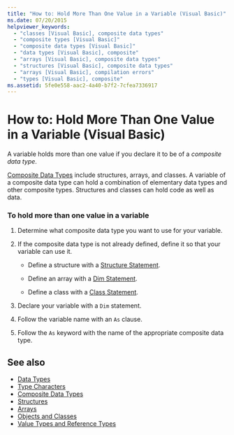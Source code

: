 ```yaml
---
title: "How to: Hold More Than One Value in a Variable (Visual Basic)"
ms.date: 07/20/2015
helpviewer_keywords: 
  - "classes [Visual Basic], composite data types"
  - "composite types [Visual Basic]"
  - "composite data types [Visual Basic]"
  - "data types [Visual Basic], composite"
  - "arrays [Visual Basic], composite data types"
  - "structures [Visual Basic], composite data types"
  - "arrays [Visual Basic], compilation errors"
  - "types [Visual Basic], composite"
ms.assetid: 5fe0e558-aac2-4a40-b7f2-7cfea7336917
---
```

# How to: Hold More Than One Value in a Variable (Visual Basic)
A variable holds more than one value if you declare it to be of a *composite data type*.  
  
 [Composite Data Types](../../../../visual-basic/programming-guide/language-features/data-types/composite-data-types.md) include structures, arrays, and classes. A variable of a composite data type can hold a combination of elementary data types and other composite types. Structures and classes can hold code as well as data.  
  
### To hold more than one value in a variable  
  
1. Determine what composite data type you want to use for your variable.  
  
2. If the composite data type is not already defined, define it so that your variable can use it.  
  
    - Define a structure with a [Structure Statement](../../../../visual-basic/language-reference/statements/structure-statement.md).  
  
    - Define an array with a [Dim Statement](../../../../visual-basic/language-reference/statements/dim-statement.md).  
  
    - Define a class with a [Class Statement](../../../../visual-basic/language-reference/statements/class-statement.md).  
  
3. Declare your variable with a `Dim` statement.  
  
4. Follow the variable name with an `As` clause.  
  
5. Follow the `As` keyword with the name of the appropriate composite data type.  
  
## See also

- [Data Types](../../../../visual-basic/language-reference/data-types/index.md)
- [Type Characters](../../../../visual-basic/programming-guide/language-features/data-types/type-characters.md)
- [Composite Data Types](../../../../visual-basic/programming-guide/language-features/data-types/composite-data-types.md)
- [Structures](../../../../visual-basic/programming-guide/language-features/data-types/structures.md)
- [Arrays](../../../../visual-basic/programming-guide/language-features/arrays/index.md)
- [Objects and Classes](../../../../visual-basic/programming-guide/language-features/objects-and-classes/index.md)
- [Value Types and Reference Types](../../../../visual-basic/programming-guide/language-features/data-types/value-types-and-reference-types.md)
